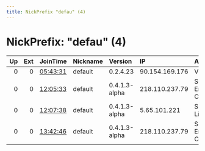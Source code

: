 ```yaml
---
title: NickPrefix "defau" (4)
---
```


# NickPrefix: "defau" (4)

|   Up |   Ext | JoinTime                                                                                            | Nickname   | Version       | IP             | AS                               | CC   |   ORp |   Dirp | OS      | Contact   |   eFamMembers |
|-----:|------:|:----------------------------------------------------------------------------------------------------|:-----------|:--------------|:---------------|:---------------------------------|:-----|------:|-------:|:--------|:----------|--------------:|
|    0 |     0 | [05:43:31](https://metrics.torproject.org/rs.html#details/A0D46A600777FAFA2469898937E213C5E181E0FB) | default    | 0.2.4.23      | 90.154.169.176 | Vivacom                          | bg   |   443 |   9030 | Windows | None      |             1 |
|    0 |     0 | [12:05:33](https://metrics.torproject.org/rs.html#details/AC0AEF0DF0AFD9946275FF2A4573A81EB2331AEE) | default    | 0.4.1.3-alpha | 218.110.237.79 | So-net Entertainment Corporation | jp   | 21973 |      0 | Windows | None      |             1 |
|    0 |     0 | [12:07:38](https://metrics.torproject.org/rs.html#details/5CC07ECAB2A717AF833C706B563C0613A3A72916) | default    | 0.4.1.3-alpha | 5.65.101.221   | Sky UK Limited                   | gb   |   443 |   9030 | Windows | None      |             1 |
|    0 |     0 | [13:42:46](https://metrics.torproject.org/rs.html#details/008D601258F1C798E95575F467051C55CF55B575) | default    | 0.4.1.3-alpha | 218.110.237.79 | So-net Entertainment Corporation | jp   | 21973 |      0 | Windows | None      |             1 |
